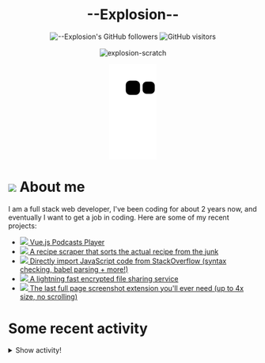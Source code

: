 # <div align="center">--Explosion--</div>

<div align=center>
  
![--Explosion's GitHub followers](https://img.shields.io/github/followers/Explosion-Scratch?color=00bbbb&style=for-the-badge&logo=github&logoColor=fff) 
![GitHub visitors](https://visitor-badge-reloaded.herokuapp.com/badge?page_id=explosion-scratch.visitor.badge.reloaded&color=00bbbb&style=for-the-badge&logo=github)

</div>

<p align=center><img align="center" src="https://github-readme-streak-stats.herokuapp.com/?user=explosion-scratch&" alt="explosion-scratch" /></p>
<p align=center><img align="center" src="https://raw.githubusercontent.com/Explosion-Scratch/Explosion-scratch/a407529eda6cf7c81265dae00a6eab19d1597632/github-contribution-grid-snake.svg" /></p>

<h1><img src="https://api.iconify.design/noto-v1:beaming-face-with-smiling-eyes.svg" width="25ch"> About me</h1>
  <p>I am a full stack web developer, I've been coding for about 2 years now, and eventually I want to get a job in coding. Here are some of my recent projects:</p>

  <ul>
     <li><a href="https://github.com/explosion-scratch/podcasts_player"><img src="https://api.iconify.design/noto-v1:musical-notes.svg"> Vue.js Podcasts Player</a></li>
     <li><a href="https://github.com/explosion-scratch/recipes/"><img src="https://api.iconify.design/noto-v1:face-savoring-food.svg"> A recipe scraper that sorts the actual recipe from the junk</a></li>
     <li><a href="https://github.com/explosion-scratch/stackoverflow_import/"><img src="https://api.iconify.design/noto-v1:man-technologist-medium-light-skin-tone.svg"> Directly import JavaScript code from StackOverflow (syntax checking, babel parsing + more!)</a></li>
     <li><a href="https://github.com/explosion-scratch/ondrop/"><img src="https://api.iconify.design/noto-v1:cloud-with-lightning.svg"> A lightning fast encrypted file sharing service</a></li>
     <li><a href="https://github.com/explosion-scratch/screenshot_extension/"><img src="https://api.iconify.design/noto-v1:computer-mouse.svg"> The last full page screenshot extension you'll ever need (up to 4x size, no scrolling)</a></li>
  </ul>
  
  # Some recent activity


<details><summary>Show activity!</summary>
<ul>
<li><p>20 hours, 31 minutes ago – Commented in <a href="https://github.com/yt-dlp/yt-dlp/issues/3780#issuecomment-1131921075">yt-dlp/yt-dlp</a><blockquote> For testing you could try remounting it manually For more permanent you need to find what mounts it in the first place like in vm volume settings </blockquote></p></li>
<li><p>20 hours, 52 minutes ago – Commented in <a href="https://github.com/yt-dlp/yt-dlp/issues/3780#issuecomment-1131901035">yt-dlp/yt-dlp</a><blockquote>Where do I set that A bash variable Editing the python script </blockquote></p></li>
<li><p>1 day, 8 hours, 16 minutes ago – Commented in <a href="https://github.com/yt-dlp/yt-dlp/issues/3780#issuecomment-1131190637">yt-dlp/yt-dlp</a><blockquote>And here s my linux OS Running Linux in a VM on a chromebook _ met gg explosion penguin g P </blockquote></p></li>
<li><p>1 day, 8 hours, 19 minutes ago – Commented in <a href="https://github.com/yt-dlp/yt-dlp/issues/3780#issuecomment-1131189074">yt-dlp/yt-dlp</a><blockquote>I tried installing yt dlp in gitpod io and then downloading and it worked fine anyways here is the flock output bash pwd mnt chromeos My </blockquote></p></li>
<li><p>3 days, 4 hours, 55 minutes ago – Commented in <a href="https://github.com/Zulko/moviepy/issues/1236#issuecomment-1128534703">Zulko/moviepy</a><blockquote>This is still happening for me it seems randomly bash ffmpeg i <em>Stormy Weather mp3 hide</em>banner loglevel error nostdin y c a libmp3 </blockquote></p></li>
<li><p>5 days, 7 hours, 14 minutes ago – Commented in <a href="https://github.com/retronbv/svelte-code-editor/issues/1#issuecomment-1126864204">retronbv/svelte-code-editor</a><blockquote> I wrote this code https github com Explosion Scratch tools blob 2f229a0347a169b14303a61e450c91863dd1779f src components CodeEditor svelte </blockquote></p></li>
<li><p>6 days, 6 hours, 12 minutes ago – <a href="https://github.com/Explosion-Scratch/components/commit/a512db79c0ec51de35cfbd2a198de56f6b7e100d"><code>a512db7</code></a>– Update README.md (<a href="https://github.com/Explosion-Scratch/components">Explosion-Scratch/components</a>)</p></li>
<li><p>6 days, 6 hours, 12 minutes ago – <a href="https://github.com/Explosion-Scratch/components/commit/1b0fbcf6307da46d43b29fe4c37228eca7c54891"><code>1b0fbcf</code></a>– Create LICENSE.md (<a href="https://github.com/Explosion-Scratch/components">Explosion-Scratch/components</a>)</p></li>
<li><p>6 days, 6 hours, 12 minutes ago – <a href="https://github.com/Explosion-Scratch/tools/commit/8a9165593fd032014d3c6a9636f4d612792d1107"><code>8a91655</code></a>– Update and rename LICENSE to LICENSE.md (<a href="https://github.com/Explosion-Scratch/tools">Explosion-Scratch/tools</a>)</p></li>
<li><p>6 days, 6 hours, 13 minutes ago – <a href="https://github.com/Explosion-Scratch/tools/commit/854a59ed21b5467e40a4fa4c9d7c23fc67a39001"><code>854a59e</code></a>– Create LICENSE (<a href="https://github.com/Explosion-Scratch/tools">Explosion-Scratch/tools</a>)</p></li>
<li><p>6 days, 6 hours, 40 minutes ago – <a href="https://github.com/Explosion-Scratch/components/commit/77515b26a0d0447d3f9f08f1cbb4b57f2506e505"><code>77515b2</code></a>– Update README.md (<a href="https://github.com/Explosion-Scratch/components">Explosion-Scratch/components</a>)</p></li>
<li><p>6 days, 7 hours, 14 minutes ago – Commented in <a href="https://github.com/yt-dlp/yt-dlp/issues/3726#issuecomment-1126645443">yt-dlp/yt-dlp</a><blockquote>Thanks </blockquote></p></li>

<li><p>7 days, 7 hours, 9 minutes ago – <a href="https://github.com/Explosion-Scratch/svelte-forms/commit/10db19f7e506b5353814fd4315eb976fff11dd20"><code>10db19f</code></a>– oops (<a href="https://github.com/Explosion-Scratch/svelte-forms">Explosion-Scratch/svelte-forms</a>)</p></li>
<li><p>7 days, 7 hours, 10 minutes ago – <a href="https://github.com/Explosion-Scratch/svelte-forms/commit/fb7783587afae9ce0909b7f120ff297264d1638c"><code>fb77835</code></a>– Update README.md (<a href="https://github.com/Explosion-Scratch/svelte-forms">Explosion-Scratch/svelte-forms</a>)</p></li>
<li><p>7 days, 7 hours, 15 minutes ago – <a href="https://github.com/Explosion-Scratch/svelte-forms/commit/f624daa981a5ebbf73cb6cad91c068532282094e"><code>f624daa</code></a>– Create example.svelte (<a href="https://github.com/Explosion-Scratch/svelte-forms">Explosion-Scratch/svelte-forms</a>)</p></li>
<li><p>7 days, 7 hours, 15 minutes ago – <a href="https://github.com/Explosion-Scratch/svelte-forms/commit/d3b37ad28ae4dede168aff431f98e60f297ade15"><code>d3b37ad</code></a>– Create forwardevents.js (<a href="https://github.com/Explosion-Scratch/svelte-forms">Explosion-Scratch/svelte-forms</a>)</p></li>
<li><p>7 days, 7 hours, 15 minutes ago – <a href="https://github.com/Explosion-Scratch/svelte-forms/commit/1628b6cc2ad20060f6bd1d681fd5c499948d2b4f"><code>1628b6c</code></a>– Create Form.svelte (<a href="https://github.com/Explosion-Scratch/svelte-forms">Explosion-Scratch/svelte-forms</a>)</p></li>

<li><p>7 days, 17 hours, 38 minutes ago – Commented in <a href="https://github.com/lapce/lapce/issues/201#issuecomment-1125333064">lapce/lapce</a><blockquote>No problemo thanks for understanding </blockquote></p></li>
<li><p>7 days, 18 hours, 10 minutes ago – Commented in <a href="https://github.com/lapce/lapce/issues/201#issuecomment-1125307348">lapce/lapce</a><blockquote> Could you please try the latest release https github com lapce lapce releases tag v0 1 0 Not trying this again I uninstalled my linux VM</blockquote></p></li>
</ul>
</details>

